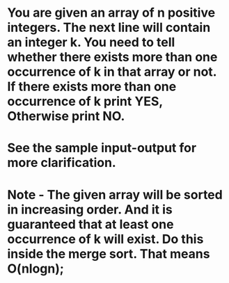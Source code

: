 # You are given an array of n positive integers. The next line will contain an integer k. You need to tell whether there exists more than one occurrence of k in that array or not. If there exists more than one occurrence of k print YES, Otherwise print NO.
# See the sample input-output for more clarification.
# Note - The given array will be sorted in increasing order. And it is guaranteed that at least one occurrence of k will exist. Do this inside the merge sort. That means O(nlogn);
